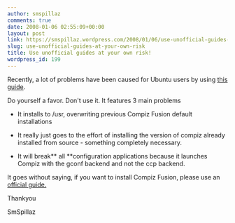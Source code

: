 ```yaml
---
author: smspillaz
comments: true
date: 2008-01-06 02:55:09+00:00
layout: post
link: https://smspillaz.wordpress.com/2008/01/06/use-unofficial-guides-at-your-own-risk/
slug: use-unofficial-guides-at-your-own-risk
title: Use unofficial guides at your own risk!
wordpress_id: 199
---
```


Recently, a lot of problems have been caused for Ubuntu users by using [this guide](http://phorolinux.com/how-to-install-compiz-fusion-060-from-sources-on-ubuntu-710-gutsy-gibbon.html).

Do yourself a favor. Don't use it. It features 3 main problems



	
  * It installs to /usr, overwriting previous Compiz Fusion default installations

	
  * It really just goes to the effort of installing the version of compiz already installed from source - something completely necessary.

	
  * It will break** all **configuration applications because it launches Compiz with the gconf backend and not the ccp backend.


It goes without saying, if you want to install Compiz Fusion, please use an [official guide.](http://wiki.compiz-fusion.org/Distributions)

Thankyou

SmSpillaz
